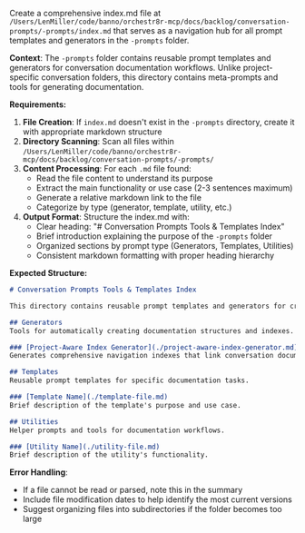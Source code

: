 Create a comprehensive index.md file at `/Users/LenMiller/code/banno/orchestr8r-mcp/docs/backlog/conversation-prompts/-prompts/index.md` that serves as a navigation hub for all prompt templates and generators in the `-prompts` folder.

**Context**: The `-prompts` folder contains reusable prompt templates and generators for conversation documentation workflows. Unlike project-specific conversation folders, this directory contains meta-prompts and tools for generating documentation.

**Requirements:**
1. **File Creation**: If `index.md` doesn't exist in the `-prompts` directory, create it with appropriate markdown structure
2. **Directory Scanning**: Scan all files within `/Users/LenMiller/code/banno/orchestr8r-mcp/docs/backlog/conversation-prompts/-prompts/`
3. **Content Processing**: For each `.md` file found:
   - Read the file content to understand its purpose
   - Extract the main functionality or use case (2-3 sentences maximum)
   - Generate a relative markdown link to the file
   - Categorize by type (generator, template, utility, etc.)
4. **Output Format**: Structure the index.md with:
   - Clear heading: "# Conversation Prompts Tools & Templates Index"
   - Brief introduction explaining the purpose of the `-prompts` folder
   - Organized sections by prompt type (Generators, Templates, Utilities)
   - Consistent markdown formatting with proper heading hierarchy

**Expected Structure:**
```markdown
# Conversation Prompts Tools & Templates Index

This directory contains reusable prompt templates and generators for creating and managing conversation documentation workflows.

## Generators
Tools for automatically creating documentation structures and indexes.

### [Project-Aware Index Generator](./project-aware-index-generator.md)
Generates comprehensive navigation indexes that link conversation documentation to their corresponding project codebases.

## Templates
Reusable prompt templates for specific documentation tasks.

### [Template Name](./template-file.md)
Brief description of the template's purpose and use case.

## Utilities
Helper prompts and tools for documentation workflows.

### [Utility Name](./utility-file.md)
Brief description of the utility's functionality.
```

**Error Handling**: 
- If a file cannot be read or parsed, note this in the summary
- Include file modification dates to help identify the most current versions
- Suggest organizing files into subdirectories if the folder becomes too large